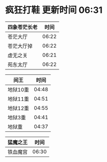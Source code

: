 # 疯狂打鞋 更新时间 06:31

| 四象苍茫长老   | 时间    |
|--------|-------|
| 苍茫大厅 | 06:22 |
| 苍茫大厅掉 | 06:22 |
| 虚无之关 | 06:21 |
| 苑东太厅 | 06:22 |

| 间王   | 时间    |
|--------|-------|
| 地狱10重 | 04:48 |
| 地狱11重 | 04:51 |
| 地狱12重 | 04:55 |
| 地狱3重 | 04:41 |
| 地狱重 | 04:37 |

| 猛魔之王   | 时间    |
|--------|-------|
| 铁血魔宫 | 06:30 |